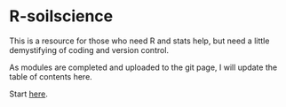 # R-soilscience
This is a resource for those who need R and stats help, but need a little demystifying of coding and version control. 

As modules are completed and uploaded to the git page, I will update the table of contents here.

Start [here](https://stevenmamet.github.io/R-soilecology/). 
